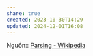 ```yaml
---
share: true
created: 2023-10-30T14:29
updated: 2024-12-01T16:08
---
```

Nguồn:: [Parsing - Wikipedia](https://en.wikipedia.org/wiki/Parsing#Parser)